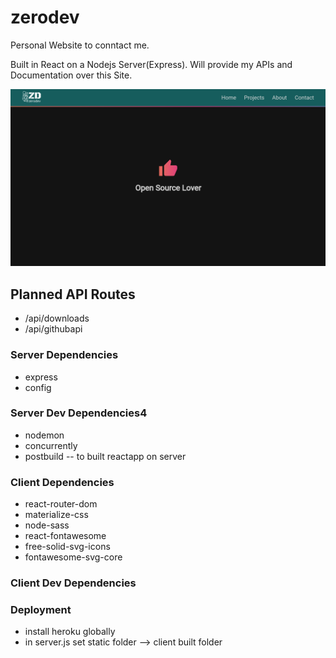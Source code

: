 # zerodev

Personal Website to conntact me.

Built in React on a Nodejs Server(Express).  Will provide my APIs and Documentation over this Site.

![zerodev](./client/src/assets/portfolio/zerodev.png)

## Planned API Routes
 * /api/downloads
 * /api/githubapi
  

### Server Dependencies

* express
* config

### Server Dev Dependencies4

- nodemon
- concurrently
- postbuild -- to built reactapp on server


### Client Dependencies

- react-router-dom
- materialize-css
- node-sass
- react-fontawesome
- free-solid-svg-icons
- fontawesome-svg-core

### Client Dev Dependencies




### Deployment
* install heroku globally
* in server.js set static folder --> client built folder

